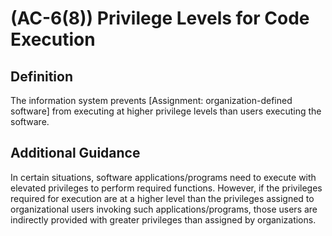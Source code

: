 
# (AC-6(8)) Privilege Levels for Code Execution

## Definition

The information system prevents [Assignment: organization-defined software] from executing at higher privilege levels than users executing the software.

## Additional Guidance

In certain situations, software applications/programs need to execute with elevated privileges to perform required functions. However, if the privileges required for execution are at a higher level than the privileges assigned to organizational users invoking such applications/programs, those users are indirectly provided with greater privileges than assigned by organizations.
